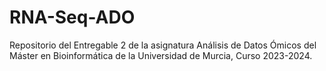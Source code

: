 # RNA-Seq-ADO
Repositorio del Entregable 2 de la asignatura Análisis de Datos Ómicos del Máster en Bioinformática de la Universidad de Murcia, Curso 2023-2024.
